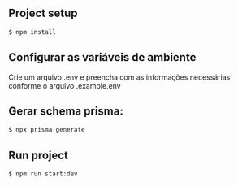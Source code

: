 ## Project setup

```bash
$ npm install
```

## Configurar as variáveis de ambiente
Crie um arquivo .env e preencha com as informações necessárias conforme o arquivo .example.env

## Gerar schema prisma:
```bash
$ npx prisma generate
```

## Run project
```bash
$ npm run start:dev
```
